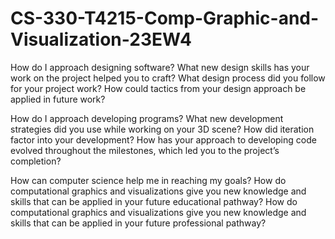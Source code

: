 # CS-330-T4215-Comp-Graphic-and-Visualization-23EW4

How do I approach designing software?
  What new design skills has your work on the project helped you to craft?
  What design process did you follow for your project work?
  How could tactics from your design approach be applied in future work?
  
How do I approach developing programs?
  What new development strategies did you use while working on your 3D scene?
  How did iteration factor into your development?
  How has your approach to developing code evolved throughout the milestones, which led you to the project’s completion?
  
How can computer science help me in reaching my goals?
  How do computational graphics and visualizations give you new knowledge and skills that can be applied in your future educational pathway?
  How do computational graphics and visualizations give you new knowledge and skills that can be applied in your future professional pathway?
